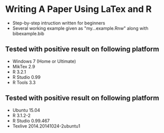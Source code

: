 # Writing A Paper Using LaTex and R
- Step-by-step intruction written for beginners 
- Several working example given as "my...example.Rnw" along with bibexample.bib

## Tested with positive result on following platform
- Windows 7 (Home or Ultimate)
- MikTex 2.9
- R 3.2.1
- R Studio 0.99
- R Tools 3.3

## Tested with positive result on following platform
- Ubuntu 15.04
- R 3.1.2-2
- R Studio 0.99.467
- Texlive 2014.20141024-2ubuntu1
